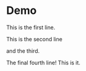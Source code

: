 # Demo
This is the first line.

This is the second line

and the third.

The final fourth line! This is it.
